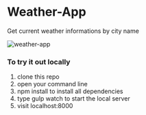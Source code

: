 # Weather-App
Get current weather informations by city name

![weather-app](https://i.imgur.com/uBoHSPd.png)

### To try it out locally
1. clone this repo 
2. open your command line 
3. npm install to install all dependencies
4. type gulp watch to start the local server
5. visit localhost:8000 
